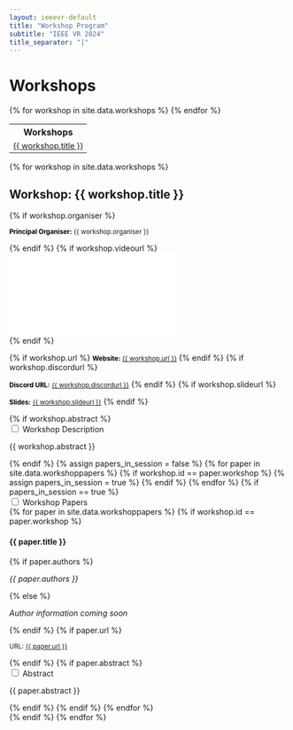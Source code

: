 ```yaml
---
layout: ieeevr-default
title: "Workshop Program"
subtitle: "IEEE VR 2024"
title_separator: "|"
---
```


<link rel="stylesheet" href="{{ '/assets/css/tableStyles.css' | relative_url }}">

<!-- <div>
    <p>
        More information coming soon, please watch this space.
    </p>
</div> -->

<div>
    <h1 id="call-for-workshop-papers"> Workshops </h1>
    <!-- <p>
        IEEE VR 2024 seeks high-quality contributions to the following 18 workshops. 
        For more details, see each workshop's Call for Papers below.
    </p> -->
    <table class="styled-table">
        <tr>
            <th>Workshops</th>
        </tr>
        {% for workshop in site.data.workshops %}
        <tr>
            <td style="font-size: 0.9em;"><a href="#{{ workshop.id }}">{{ workshop.title }}</a></td>
        </tr>
        {% endfor %}
    </table>

<div>
    {% for workshop in site.data.workshops %}
            <!-- Workshop title matter -->
            <h2 id="{{ workshop.id }}">Workshop: {{ workshop.title }}</h2>
            <!-- <p><strong>{{ workshop.day }}, {{ workshop.starttime }}, {{ workshop.timezone }}</strong></p> -->
            {% if workshop.organiser %}
                <p><small><b style="color: black;">Principal Organiser:</b> {{ workshop.organiser }}</small></p>
            {% endif %}
            {% if workshop.videourl %}
                <div class="video-container">
                    <iframe src="{{workshop.videourl}}" title="YouTube video player" frameborder="0" 
                    allow="accelerometer; autoplay; clipboard-write; encrypted-media; gyroscope; picture-in-picture" allowfullscreen></iframe>
                </div>
            {% endif %}
            <p>
            {% if workshop.url %}
                <small><b style="color: black;">Website:</b> <a href="{{ workshop.url }}" target="_blank">{{ workshop.url }}</a></small>
            {% endif %}
            {% if workshop.discordurl %}
                <p><small><b style="color: black;">Discord URL:</b> <a href="{{ workshop.discordurl }}" target="_blank">{{ workshop.discordurl }}</a></small>
            {% endif %}
            {% if workshop.slideurl %}
                <p><small><b style="color: black;">Slides:</b> <a href="{{ workshop.discordurl }}" target="_blank">{{ workshop.slideurl }}</a></small>
            {% endif %}
            </p>
            {% if workshop.abstract %}
                <div id="{{ workshop.id }}" class="wrap-collabsible"> <input id="collapsible{{ workshop.id }}" class="toggle" type="checkbox"> <label for="collapsible{{ workshop.id }}" class="lbl-toggle">Workshop Description</label>
                    <div class="collapsible-content">
                        <div class="content-inner">
                            <p>{{ workshop.abstract }}</p>
                        </div>
                    </div>
                </div>
            {% endif %}
            <!-- TAKE ME TO THE EVENT START -->
            <!--{% for event in site.data.events %}
                {% if event.id == workshop.id %}
                    {% if event.location %}
                    <div class="notice--info">
                        <strong style="padding-bottom: 5px;">Take me to the event:</strong>
                        <p>
                            <strong style="color: black;">Virbela Location:</strong> {{ event.location }} (<a href="/2021/attend/virbela-instructions/#map">MAP</a>)
                            {% if event.stream-url %}
                                <br />
                                {% if event.aindanaoaconteceu %}
                                    <strong style="color: black;">Watch video stream live:</strong> <a href="{{ event.stream-url }}" target="_blank">HERE</a>
                                {% else %}
                                    <strong style="color: black;">Watch the recorded video stream:</strong> <a href="{{ event.stream-url }}" target="_blank">HERE</a>
                                {% endif %}
                            {% endif %}
                            {% if event.discordurl %}
                                <br />
                                <strong style="color: black;">Discord Channel:</strong> <a href="https://{{ event.discordurl }}" target="_blank">Open in Browser</a>, <a href="discord://{{ event.discordurl }}">Open in App</a> (Participants only)
                            {% endif %}
                        </p>
                    </div>
                    {% endif %}
                {% endif %}
            {% endfor %}-->
            <!-- TAKE ME TO THE EVENT END-->
            <!-- Only show the 'workshop papers' toggle if there's actually something to show -->
            {% assign papers_in_session = false %}
            {% for paper in site.data.workshoppapers %}
                {% if workshop.id == paper.workshop %}
                    {% assign papers_in_session = true %}
                {% endif %}
            {% endfor %}
            <!-- Show a hideable list of all papers in this workshop -->
            {% if papers_in_session == true %}
            <div id="{{ workshop.id }}2" class="wrap-collabsible"> <input id="collapsible{{ workshop.id }}2" class="toggle" type="checkbox"> <label for="collapsible{{ workshop.id }}2" class="lbl-toggle">Workshop Papers</label>
                <div class="collapsible-content">
                    <div class="content-inner">
                        {% for paper in site.data.workshoppapers %}
                            {% if workshop.id == paper.workshop %}
                                <h4 id="{{ paper.id }}">{{ paper.title }}</h4>
                                {% if paper.authors %}
                                    <p><i>{{ paper.authors }}</i></p>
                                {% else %}
                                    <p><i>Author information coming soon</i></p>
                                {% endif %}
                                {% if paper.url %}
                                    <p><small>URL: <a href="{{ paper.url }}" target="_blank">{{ paper.url }}</a></small></p>
                                {% endif %}
                                {% if paper.abstract %}
                                    <div id="{{ paper.id }}" class="wrap-collabsible"> <input id="collapsible{{ paper.id }}" class="toggle" type="checkbox"> <label for="collapsible{{ paper.id }}" class="lbl-toggle">Abstract</label>
                                        <div class="collapsible-content">
                                            <div class="content-inner">
                                                <p>{{ paper.abstract }}</p>
                                            </div>
                                        </div>
                                    </div>
                                {% endif %}
                            {% endif %}
                        {% endfor %}
                    </div>
                </div>
            </div>
            {% endif %}
    {% endfor %}
</div>
</div> 